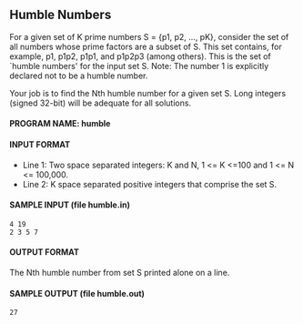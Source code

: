 ## Humble Numbers

For a given set of K prime numbers S = {p1, p2, ..., pK}, consider the set of all numbers whose prime factors are a subset of S. This set contains, for example, p1, p1p2, p1p1, and p1p2p3 (among others). This is the set of `humble numbers' for the input set S. Note: The number 1 is explicitly declared not to be a humble number.

Your job is to find the Nth humble number for a given set S. Long integers (signed 32-bit) will be adequate for all solutions.

#### PROGRAM NAME: humble

#### INPUT FORMAT

* Line 1:	Two space separated integers: K and N, 1 <= K <=100 and 1 <= N <= 100,000.
* Line 2:	K space separated positive integers that comprise the set S.

#### SAMPLE INPUT (file humble.in)
```
4 19
2 3 5 7
```

#### OUTPUT FORMAT

The Nth humble number from set S printed alone on a line.

#### SAMPLE OUTPUT (file humble.out)
```
27
```
